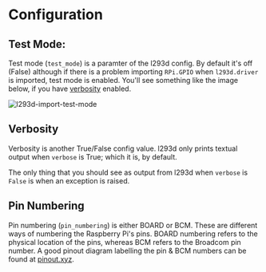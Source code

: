 # Configuration

## Test Mode:

Test mode (`test_mode`) is a paramter of the l293d config. By default it's off (False) although if there is a problem importing `RPi.GPIO` when `l293d.driver` is imported, test mode is enabled. You'll see something like the image below, if you have [verbosity](#verbosity) enabled.

![l293d-import-test-mode](http://i.imgur.com/6aZnUiv.png?1)

## Verbosity

Verbosity is another True/False config value. l293d only prints textual output when `verbose` is True; which it is, by default.

The only thing that you should see as output from l293d when `verbose` is `False` is when an exception is raised.

## Pin Numbering

Pin numbering (`pin_numbering`) is either BOARD or BCM. These are different ways of numbering the Raspberry Pi's pins. BOARD numbering refers to the physical location of the pins, whereas BCM refers to the Broadcom pin number. A good pinout diagram labelling the pin & BCM numbers can be found at [pinout.xyz](https://pinout.xyz/).
